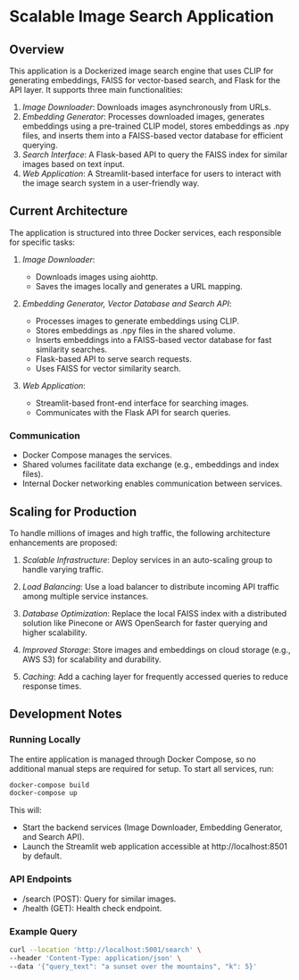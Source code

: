 # Scalable Image Search Application

## Overview
This application is a Dockerized image search engine that uses CLIP for generating embeddings, FAISS for vector-based search, and Flask for the API layer. It supports three main functionalities:

1. *Image Downloader*: Downloads images asynchronously from URLs.
2. *Embedding Generator*: Processes downloaded images, generates embeddings using a pre-trained CLIP model, stores embeddings as .npy files, and inserts them into a FAISS-based vector database for efficient querying.
3. *Search Interface*: A Flask-based API to query the FAISS index for similar images based on text input.
4. *Web Application*: A Streamlit-based interface for users to interact with the image search system in a user-friendly way.

## Current Architecture

The application is structured into three Docker services, each responsible for specific tasks:

1. *Image Downloader*:
   - Downloads images using aiohttp.
   - Saves the images locally and generates a URL mapping.

2. *Embedding Generator, Vector Database and Search API*:
   - Processes images to generate embeddings using CLIP.
   - Stores embeddings as .npy files in the shared volume.
   - Inserts embeddings into a FAISS-based vector database for fast similarity searches.
   - Flask-based API to serve search requests.
   - Uses FAISS for vector similarity search.

3. *Web Application*:
   - Streamlit-based front-end interface for searching images.
   - Communicates with the Flask API for search queries.

### Communication
- Docker Compose manages the services.
- Shared volumes facilitate data exchange (e.g., embeddings and index files).
- Internal Docker networking enables communication between services.

## Scaling for Production

To handle millions of images and high traffic, the following architecture enhancements are proposed:

1. *Scalable Infrastructure*: Deploy services in an auto-scaling group to handle varying traffic.

2. *Load Balancing*: Use a load balancer to distribute incoming API traffic among multiple service instances.

3. *Database Optimization*: Replace the local FAISS index with a distributed solution like Pinecone or AWS OpenSearch for faster querying and higher scalability.

4. *Improved Storage*: Store images and embeddings on cloud storage (e.g., AWS S3) for scalability and durability.

5. *Caching*: Add a caching layer for frequently accessed queries to reduce response times.

## Development Notes

### Running Locally
The entire application is managed through Docker Compose, so no additional manual steps are required for setup. To start all services, run:
```bash
docker-compose build
docker-compose up
```

This will:
- Start the backend services (Image Downloader, Embedding Generator, and Search API).
- Launch the Streamlit web application accessible at http://localhost:8501 by default.

### API Endpoints
- /search (POST): Query for similar images.
- /health (GET): Health check endpoint.

### Example Query
```bash
curl --location 'http://localhost:5001/search' \
--header 'Content-Type: application/json' \
--data '{"query_text": "a sunset over the mountains", "k": 5}'
```